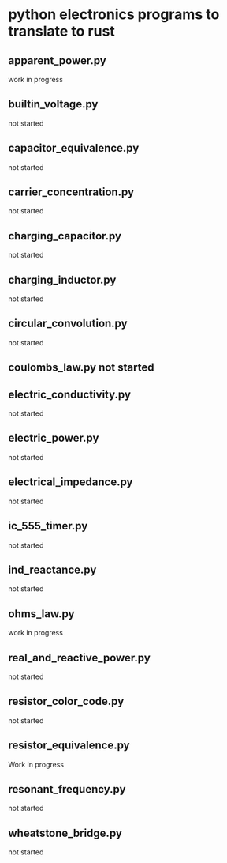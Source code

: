 # python electronics programs to translate to rust 
## apparent_power.py 
work in progress 
## builtin_voltage.py 
not started 
## capacitor_equivalence.py 
not started 
## carrier_concentration.py 
not started 
## charging_capacitor.py 
not started 
## charging_inductor.py 
not started 
## circular_convolution.py 
not started 
## coulombs_law.py not started 
## electric_conductivity.py 
not started 
## electric_power.py 
not started 
## electrical_impedance.py 
not started 
## ic_555_timer.py 
not started 
## ind_reactance.py 
not started 
## ohms_law.py 
work in progress 
## real_and_reactive_power.py 
not started 
## resistor_color_code.py 
not started 
## resistor_equivalence.py 
Work in progress
## resonant_frequency.py
not started 
## wheatstone_bridge.py
not started
